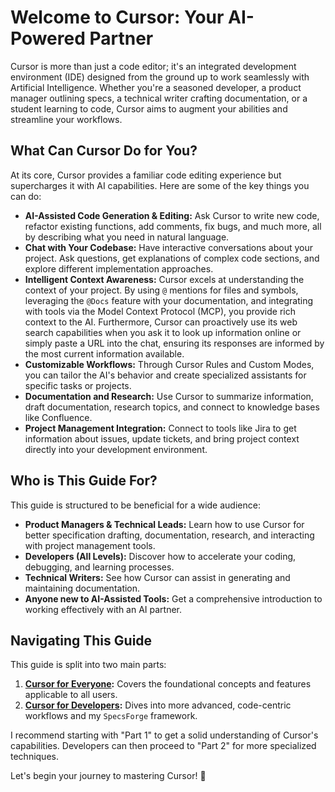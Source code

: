 # Welcome to Cursor: Your AI-Powered Partner

Cursor is more than just a code editor; it's an integrated development environment (IDE) designed from the ground up to work seamlessly with Artificial Intelligence. Whether you're a seasoned developer, a product manager outlining specs, a technical writer crafting documentation, or a student learning to code, Cursor aims to augment your abilities and streamline your workflows.

## What Can Cursor Do for You?

At its core, Cursor provides a familiar code editing experience but supercharges it with AI capabilities. Here are some of the key things you can do:

-   **AI-Assisted Code Generation & Editing:** Ask Cursor to write new code, refactor existing functions, add comments, fix bugs, and much more, all by describing what you need in natural language.
-   **Chat with Your Codebase:** Have interactive conversations about your project. Ask questions, get explanations of complex code sections, and explore different implementation approaches.
-   **Intelligent Context Awareness:** Cursor excels at understanding the context of your project. By using `@` mentions for files and symbols, leveraging the `@Docs` feature with your documentation, and integrating with tools via the Model Context Protocol (MCP), you provide rich context to the AI. Furthermore, Cursor can proactively use its web search capabilities when you ask it to look up information online or simply paste a URL into the chat, ensuring its responses are informed by the most current information available.
-   **Customizable Workflows:** Through Cursor Rules and Custom Modes, you can tailor the AI's behavior and create specialized assistants for specific tasks or projects.
-   **Documentation and Research:** Use Cursor to summarize information, draft documentation, research topics, and connect to knowledge bases like Confluence.
-   **Project Management Integration:** Connect to tools like Jira to get information about issues, update tickets, and bring project context directly into your development environment.

## Who is This Guide For?

This guide is structured to be beneficial for a wide audience:

-   **Product Managers & Technical Leads:** Learn how to use Cursor for better specification drafting, documentation, research, and interacting with project management tools.
-   **Developers (All Levels):** Discover how to accelerate your coding, debugging, and learning processes.
-   **Technical Writers:** See how Cursor can assist in generating and maintaining documentation.
-   **Anyone new to AI-Assisted Tools:** Get a comprehensive introduction to working effectively with an AI partner.

## Navigating This Guide

This guide is split into two main parts:

1.  **[Cursor for Everyone](./README.md#part-1-cursor-for-everyone):** Covers the foundational concepts and features applicable to all users.
2.  **[Cursor for Developers](./README.md#part-2-cursor-for-developers):** Dives into more advanced, code-centric workflows and my `SpecsForge` framework.

I recommend starting with "Part 1" to get a solid understanding of Cursor's capabilities. Developers can then proceed to "Part 2" for more specialized techniques.

Let's begin your journey to mastering Cursor! 🚀